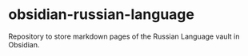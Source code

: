 # obsidian-russian-language
Repository to store markdown pages of the Russian Language vault in Obsidian.

